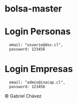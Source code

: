 # bolsa-master
 
# Login Personas

      email: "usuario@dos.cl",
      password: 123456

# Login Empresas
      email: "admin@inacap.cl",
      password: 123456


© Gabriel Chávez
